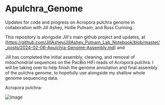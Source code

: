 # Apulchra_Genome
Updates for code and progress on Acropora pulchra genome in collaboration with Jill Ashey, Hollie Putnam, and Ross Cunning. 

This repository is alongsdie Jill's main github project and updates, at (https://github.com/JillAshey/JillAshey_Putnam_Lab_Notebook/blob/master/_posts/2024-02-06-Apulchra-Genome-Assembly.md) and 


Jill has completed the initial assembly, cleaning, and removal of mitochondrial sequences on the PacBio HiFi reads of Acropora pulchra. I will be taking over to help finish the genome annotation and final assembly of the pulchra genome, to hopefully use alongside my shallow whole genome sequencing data. 

Acropora pulchra: 


![image](https://github.com/TrinityConn/Apulchra_Genome/assets/28198864/6f250119-453f-4ef4-9363-918ef459a1e6)


